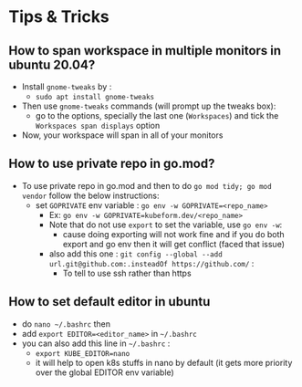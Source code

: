 # Tips & Tricks

## How to span workspace in multiple monitors in ubuntu 20.04?
- Install `gnome-tweaks` by :
  - `sudo apt install gnome-tweaks`
- Then use `gnome-tweaks` commands (will prompt up the tweaks box):
  - go to the options, specially the last one (`Workspaces`) and tick the `Workspaces span displays` option
- Now, your workspace will span in all of your monitors


## How to use private repo in go.mod? 
- To use private repo in go.mod and then to do `go mod tidy; go mod vendor` follow the below instructions:
  - set `GOPRIVATE` env variable : `go env -w GOPRIVATE=<repo_name>`
    - Ex: `go env -w GOPRIVATE=kubeform.dev/<repo_name>`
    - Note that do not use `export` to set the variable, use `go env -w`:
      - cause doing exporting will not work fine and if you do both export and go env then it will get conflict (faced that issue)
    - also add this one : `git config --global --add url.git@github.com:.insteadOf https://github.com/` :
      - To tell to use ssh rather than https

## How to set default editor in ubuntu
- do `nano ~/.bashrc` then
- add `export EDITOR=<editor_name>` in `~/.bashrc`
- you can also add this line in `~/.bashrc` : 
  - `export KUBE_EDITOR=nano`
  - it will help to open k8s stuffs in nano by default (it gets more priority over the global EDITOR env variable)